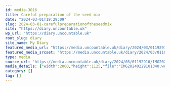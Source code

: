 ```yaml
---
id: media-3016
title: Careful preparation of the seed mix
date: "2024-03-01T19:29:09"
slug: 2024-03-01-carefulpreparationoftheseedmix
site: "https://diary.uncountable.uk"
wp_url: "https://diary.uncountable.uk"
root_slug: diary
site_name: My Diary
featured_media_url: "https://media.uncountable.uk/diary/2024/03/01192910/IMG20240229101340.webp"
featured_media_srcset: "https://media.uncountable.uk/diary/2024/03/01192910/IMG20240229101340-300x169.webp 300w, https://media.uncountable.uk/diary/2024/03/01192910/IMG20240229101340-1024x576.webp 1024w, https://media.uncountable.uk/diary/2024/03/01192910/IMG20240229101340-150x150.webp 150w, https://media.uncountable.uk/diary/2024/03/01192910/IMG20240229101340-640x360.webp 640w, https://media.uncountable.uk/diary/2024/03/01192910/IMG20240229101340.webp 2000w"
type: media
source_url: "https://media.uncountable.uk/diary/2024/03/01192910/IMG20240229101340.webp"
media_details: {"width":2000,"height":1125,"file":"IMG20240229101340.webp","filesize":192774,"sizes":{"medium":{"file":"IMG20240229101340-300x169.webp","width":300,"height":169,"filesize":17778,"mime_type":"image/webp","source_url":"https://media.uncountable.uk/diary/2024/03/01192910/IMG20240229101340-300x169.webp"},"large":{"file":"IMG20240229101340-1024x576.webp","width":1024,"height":576,"filesize":188078,"mime_type":"image/webp","source_url":"https://media.uncountable.uk/diary/2024/03/01192910/IMG20240229101340-1024x576.webp"},"thumbnail":{"file":"IMG20240229101340-150x150.webp","width":150,"height":150,"filesize":8050,"mime_type":"image/webp","source_url":"https://media.uncountable.uk/diary/2024/03/01192910/IMG20240229101340-150x150.webp"},"mobwidth":{"file":"IMG20240229101340-640x360.webp","width":640,"height":360,"filesize":77592,"mime_type":"image/webp","source_url":"https://media.uncountable.uk/diary/2024/03/01192910/IMG20240229101340-640x360.webp"},"full":{"file":"IMG20240229101340.webp","width":2000,"height":1125,"mime_type":"image/webp","source_url":"https://media.uncountable.uk/diary/2024/03/01192910/IMG20240229101340.webp"}},"image_meta":{"aperture":"0","credit":"","camera":"","caption":"","created_timestamp":"0","copyright":"","focal_length":"0","iso":"0","shutter_speed":"0","title":"","orientation":"0","keywords":[]}}
category: []
tag: []
---
```


